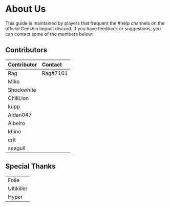 # About Us

This guide is maintained by players that frequent the \#help channels on the official Genshin Impact discord. If you have feedback or suggestions, you can contact some of the members below:

## Contributors

| Contributor | Contact |
| :--- | :--- |
| Rag | Rag\#7161 |
| Miko |  |
| Shockwhite |  |
| ChiliLion |  |
| kupp |  |
| Aidan047 |  |
| Albeiro |  |
| khino |  |
| crit |  |
| seagull |  |

## Special Thanks

|  |
| :--- |
| Folie |
| Ultikiller |
| Hyper |


